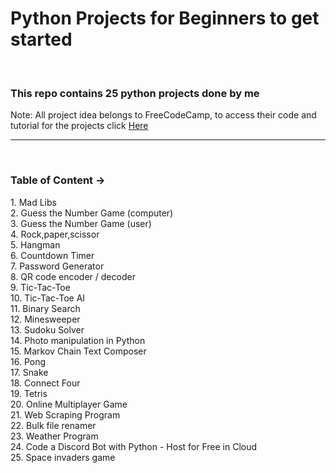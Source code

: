 <h1> Python Projects for Beginners to get started</h1>
<br>
<h3> This repo contains 25 python projects done by me </h3>
Note: All project idea belongs to FreeCodeCamp, to access their code and tutorial for the projects click <a href="https://www.freecodecamp.org/news/python-projects-for-beginners/"> Here</a>
<hr><br>
<h3>Table of Content -> </h3>
    1. Mad Libs<br/>
    2. Guess the Number Game (computer)<br/>
    3. Guess the Number Game (user)<br/>
    4. Rock,paper,scissor<br/>
    5. Hangman<br/>
    6. Countdown Timer<br/>
    7. Password Generator<br/>
    8. QR code encoder / decoder<br/>
    9. Tic-Tac-Toe<br/>
    10. Tic-Tac-Toe AI<br/>
    11. Binary Search<br/>
    12. Minesweeper<br/>
    13. Sudoku Solver<br/>
    14. Photo manipulation in Python<br/>
    15. Markov Chain Text Composer<br/>
    16. Pong<br/>
    17. Snake<br/>
    18. Connect Four<br/>
    19. Tetris<br/>
    20. Online Multiplayer Game<br/>
    21. Web Scraping Program<br/>
    22. Bulk file renamer<br/>
    23. Weather Program<br/>
    24. Code a Discord Bot with Python - Host for Free in Cloud<br/>
    25. Space invaders game<br/>